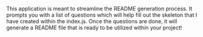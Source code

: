 This application is meant to streamline the README generation process. It prompts you with a list of questions which will help fill out the skeleton that I have created within the index.js. Once the questions are done, it will generate a README file that is ready to be utilized within your project!